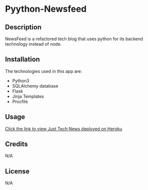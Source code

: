 # Pyython-Newsfeed

## Description

NewsFeed is a refactored tech blog that uses python for its backend technology instead of node.

## Installation

The technologies used in this app are:
- Python3
- SQLAlchemy database
- Flask
- Jinja Templates
- Procfile

## Usage

[Click the link to view Just Tech News deployed on Heroku](https://justtechnews-b92ea65cc5f0.herokuapp.com/)

## Credits

N/A

## License

N/A
